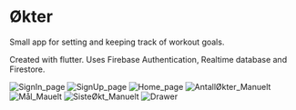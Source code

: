 # Økter

Small app for setting and keeping track of workout goals.

Created with flutter. Uses Firebase Authentication, Realtime database and Firestore.

![SignIn_page](https://user-images.githubusercontent.com/46966246/195313858-e6b93260-d646-4750-9e84-dec15928e298.png)
![SignUp_page](https://user-images.githubusercontent.com/46966246/195313861-05b3f866-59de-4cfe-88f3-572697976361.png)
![Home_page](https://user-images.githubusercontent.com/46966246/195313871-082a74d9-7a01-4f2c-b5ef-16e926f810ae.png)
![AntallØkter_Manuelt](https://user-images.githubusercontent.com/46966246/195313867-b9511f7c-dc39-40ac-a1ff-8259db0e4aef.png)
![Mål_Mauelt](https://user-images.githubusercontent.com/46966246/195313872-272c5560-5948-48f2-91df-6f660670a13e.png)
![SisteØkt_Manuelt](https://user-images.githubusercontent.com/46966246/195313863-da86f97d-fbed-42e0-a0dd-5ecd624e0eb0.png)
![Drawer](https://user-images.githubusercontent.com/46966246/195313869-d0cf9ed2-39c4-4df6-b9a6-c0b8eefb9a37.png)
